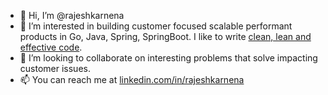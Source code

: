 - 👋 Hi, I’m @rajeshkarnena
- 👀 I’m interested in building customer focused scalable performant products in Go, Java, Spring, SpringBoot. I like to write [clean, lean and effective code](https://www.goodreads.com/book/show/3735293-clean-code). 
- 💞️ I’m looking to collaborate on interesting problems that solve impacting customer issues. 
- 📫 You can reach me at [linkedin.com/in/rajeshkarnena](https://www.linkedin.com/in/rajeshkarnena/)

<!---
rajeshkarnena/rajeshkarnena is a ✨ special ✨ repository because its `README.md` (this file) appears on your GitHub profile.
You can click the Preview link to take a look at your changes.
--->
